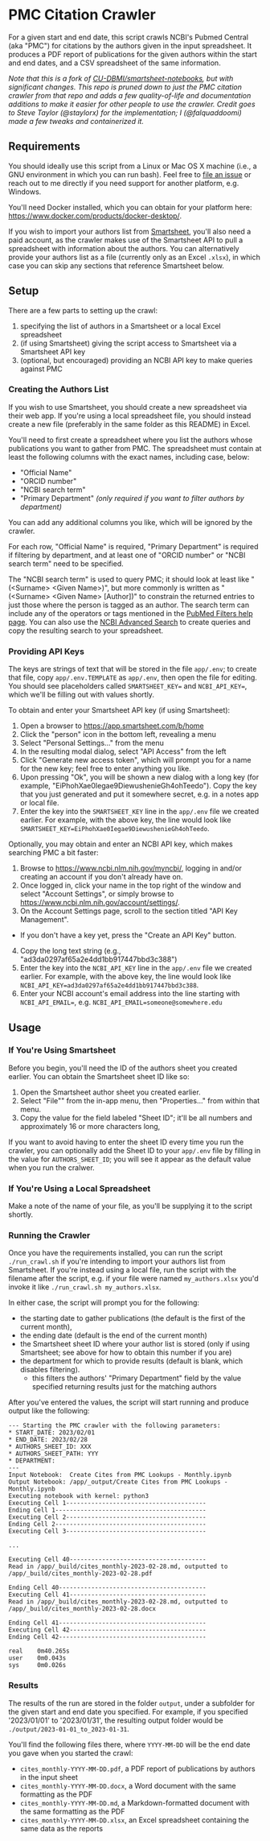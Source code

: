 # PMC Citation Crawler

For a given start and end date, this script crawls NCBI's Pubmed Central (aka
"PMC") for citations by the authors given in the input spreadsheet. It produces
a PDF report of publications for the given authors within the start and end
dates, and a CSV spreadsheet of the same information.

*Note that this is a fork of
[CU-DBMI/smartsheet-notebooks](https://github.com/CU-DBMI/smartsheet-notebooks),
but with significant changes. This repo is pruned down to just the PMC citation
crawler from that repo and adds a few quality-of-life and documentation
additions to make it easier for other people to use the crawler. Credit goes to
Steve Taylor (@staylorx) for the implementation; I (@falquaddoomi) made a few
tweaks and containerized it.*

## Requirements

You should ideally use this script from a Linux or Mac OS X machine (i.e., a GNU
environment in which you can run bash). Feel free to [file an
issue](https://github.com/CU-DBMI/pmc-crawler/issues) or reach out to me
directly if you need support for another platform, e.g. Windows.

You'll need Docker installed, which you can obtain for your platform here:
https://www.docker.com/products/docker-desktop/.

If you wish to import your authors list from [Smartsheet](https://www.smartsheet.com/),
you'll also need a paid account, as the crawler makes use of the Smartsheet API 
to pull a spreadsheet with information about the authors. You can alternatively
provide your authors list as a file (currently only as an Excel `.xlsx`), in which
case you can skip any sections that reference Smartsheet below.

## Setup

There are a few parts to setting up the crawl:
1. specifying the list of authors in a Smartsheet or a local Excel spreadsheet
2. (if using Smartsheet) giving the script access to Smartsheet via a Smartsheet
   API key
3. (optional, but encouraged) providing an NCBI API key to make queries against
   PMC

### Creating the Authors List

If you wish to use Smartsheet, you should create a new spreadsheet via their web
app. If you're using a local spreadsheet file, you should instead create a new
file (preferably in the same folder as this README) in Excel.

You'll need to first create a spreadsheet where you list the authors whose
publications you want to gather from PMC. The spreadsheet must contain at least
the following columns with the exact names, including case, below:

- "Official Name"
- "ORCID number"
- "NCBI search term"
- "Primary Department" *(only required if you want to filter authors by
  department)*

You can add any additional columns you like, which will be ignored by the
crawler.

For each row, "Official Name" is required, "Primary Department" is required if
filtering by department, and at least one of "ORCID number" or "NCBI search
term" need to be specified.

The "NCBI search term" is used to query PMC; it should look at least like
"(\<Surname\> \<Given Name\>)", but more commonly is written as "(\<Surname\> \<Given
Name\> [Author])" to constrain the returned entries to just those where the
person is tagged as an author. The search term can include any of the operators
or tags mentioned in the [PubMed Filters help
page](https://pubmed.ncbi.nlm.nih.gov/help/#help-filters). You can also use the
[NCBI Advanced Search](https://pubmed.ncbi.nlm.nih.gov/advanced/) to create
queries and copy the resulting search to your spreadsheet.

### Providing API Keys

The keys are strings of text that will be stored in the file `app/.env`; to
create that file, copy `app/.env.TEMPLATE` as `app/.env`, then open the file for
editing. You should see placeholders called `SMARTSHEET_KEY=` and
`NCBI_API_KEY=`, which we'll be filling out with values shortly.

To obtain and enter your Smartsheet API key (if using Smartsheet):
1. Open a browser to https://app.smartsheet.com/b/home
2. Click the "person" icon in the bottom left, revealing a menu
3. Select "Personal Settings..." from the menu
4. In the resulting modal dialog, select "API Access" from the left
5. Click "Generate new access token", which will prompt you for a name for the
   new key; feel free to enter anything you like.
6. Upon pressing "Ok", you will be shown a new dialog with a long key (for
example, "EiPhohXae0Iegae9DiewushenieGh4ohTeedo"). Copy the key that you just
generated and put it somewhere secret, e.g. in a notes app or local file.
7. Enter the key into the `SMARTSHEET_KEY` line in the `app/.env` file we
created earlier. For example, with the above key, the line would look like
`SMARTSHEET_KEY=EiPhohXae0Iegae9DiewushenieGh4ohTeedo`.

Optionally, you may obtain and enter an NCBI API key, which makes searching PMC
a bit faster:
1. Browse to https://www.ncbi.nlm.nih.gov/myncbi/, logging in and/or creating an
account if you don't already have on.
2. Once logged in, click your name in the top right of the window and select
"Account Settings", or simply browse to
https://www.ncbi.nlm.nih.gov/account/settings/.
3. On the Account Settings page, scroll to the section titled "API Key
   Management".
  - If you don't have a key yet, press the "Create an API Key" button.
4. Copy the long text string (e.g., "ad3da0297af65a2e4dd1bb917447bbd3c388")
5. Enter the key into the `NCBI_API_KEY` line in the `app/.env` file we created
earlier. For example, with the above key, the line would look like
`NCBI_API_KEY=ad3da0297af65a2e4dd1bb917447bbd3c388`.
6. Enter your NCBI account's email address into the line starting with
`NCBI_API_EMAIL=`, e.g. `NCBI_API_EMAIL=someone@somewhere.edu`

## Usage

### If You're Using Smartsheet

Before you begin, you'll need the ID of the authors sheet you created earlier.
You can obtain the Smartsheet sheet ID like so:
1. Open the Smartsheet author sheet you created earlier.
2. Select "File"" from the in-app menu, then "Properties..." from within that
   menu.
3. Copy the value for the field labeled "Sheet ID"; it'll be all numbers and
   approximately 16 or more characters long,

If you want to avoid having to enter the sheet ID every time you run the
crawler, you can optionally add the Sheet ID to your `app/.env` file by filling
in the value for `AUTHORS_SHEET_ID`; you will see it appear as the default value
when you run the cralwer.

### If You're Using a Local Spreadsheet

Make a note of the name of your file, as you'll be supplying it to the script
shortly.

### Running the Crawler

Once you have the requirements installed, you can run the script
`./run_crawl.sh` if you're intending to import your authors list from
Smartsheet. If you're instead using a local file, run the script with the
filename after the script, e.g. if your file were named `my_authors.xlsx` you'd
invoke it like `./run_crawl.sh my_authors.xlsx`.

In either case, the script will prompt you for the following:

- the starting date to gather publications (the default is the first of the
  current month),
- the ending date (default is the end of the current month)
- the Smartsheet sheet ID where your author list is stored (only if using
  Smartsheet; see above for how to obtain this number if you are)
- the department for which to provide results (default is blank, which disables
  filtering).
    - this filters the authors' "Primary Department" field by the value
      specified returning results just for the matching authors

After you've entered the values, the script will start running and produce
output like the following:

```
--- Starting the PMC crawler with the following parameters:
* START_DATE: 2023/02/01
* END_DATE: 2023/02/28
* AUTHORS_SHEET_ID: XXX
* AUTHORS_SHEET_PATH: YYY
* DEPARTMENT: 
---
Input Notebook:  Create Cites from PMC Lookups - Monthly.ipynb
Output Notebook: /app/_output/Create Cites from PMC Lookups - Monthly.ipynb
Executing notebook with kernel: python3
Executing Cell 1---------------------------------------
Ending Cell 1------------------------------------------
Executing Cell 2---------------------------------------
Ending Cell 2------------------------------------------
Executing Cell 3---------------------------------------

...

Executing Cell 40--------------------------------------
Read in /app/_build/cites_monthly-2023-02-28.md, outputted to /app/_build/cites_monthly-2023-02-28.pdf

Ending Cell 40-----------------------------------------
Executing Cell 41--------------------------------------
Read in /app/_build/cites_monthly-2023-02-28.md, outputted to /app/_build/cites_monthly-2023-02-28.docx

Ending Cell 41-----------------------------------------
Executing Cell 42--------------------------------------
Ending Cell 42-----------------------------------------

real    0m40.265s
user    0m0.043s
sys     0m0.026s
```

### Results

The results of the run are stored in the folder `output`, under a subfolder for
the given start and end date you specified. For example, if you specified
'2023/01/01' to '2023/01/31', the resulting output folder would be
`./output/2023-01-01_to_2023-01-31`.

You'll find the following files there, where `YYYY-MM-DD` will be the end date
you gave when you started the crawl:
- `cites_monthly-YYYY-MM-DD.pdf`, a PDF report of publications by authors in the
  input sheet
- `cites_monthly-YYYY-MM-DD.docx`, a Word document with the same formatting as
  the PDF
- `cites_monthly-YYYY-MM-DD.md`, a Markdown-formatted document with the same
  formatting as the PDF
- `cites_monthly-YYYY-MM-DD.xlsx`, an Excel spreadsheet containing the same data
  as the reports

